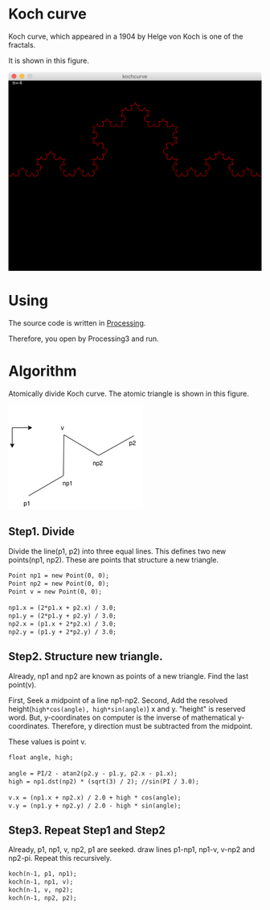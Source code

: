 # Koch curve

Koch curve, which appeared in a 1904 by Helge von Koch is one of the fractals.

It is shown in this figure.

![Koch curve](./kochcurve.png)

# Using
The source code is written in [Processing](https://processing.org).

Therefore, you open by Processing3 and run.

# Algorithm

Atomically divide Koch curve. The atomic triangle is shown in this figure.

![atomic triangle](./triangle.png)

## Step1. Divide
Divide the line(p1, p2) into three equal lines.
This defines two new points(np1, np2).
These are points that structure a new triangle.

```
Point np1 = new Point(0, 0);
Point np2 = new Point(0, 0);
Point v = new Point(0, 0);

np1.x = (2*p1.x + p2.x) / 3.0;
np1.y = (2*p1.y + p2.y) / 3.0;
np2.x = (p1.x + 2*p2.x) / 3.0;
np2.y = (p1.y + 2*p2.y) / 3.0;
```

## Step2. Structure new triangle.
Already, np1 and np2 are known as points of a new triangle. Find the last point(v).

First, Seek a midpoint of a line np1-np2.
Second, Add the resolved height(`high*cos(angle), high*sin(angle)`) x and y. "height" is reserved word.
But, y-coordinates on computer is the inverse of mathematical y-coordinates. Therefore, y direction must be
subtracted from the midpoint.

These values is point v.

```
float angle, high;

angle = PI/2 - atan2(p2.y - p1.y, p2.x - p1.x);
high = np1.dst(np2) * (sqrt(3) / 2); //sin(PI / 3.0);

v.x = (np1.x + np2.x) / 2.0 + high * cos(angle);
v.y = (np1.y + np2.y) / 2.0 - high * sin(angle);
```

## Step3. Repeat Step1 and Step2
Already, p1, np1, v, np2, p1 are seeked.
draw lines p1-np1, np1-v, v-np2 and np2-pi.
Repeat this recursively.

```
koch(n-1, p1, np1);
koch(n-1, np1, v);
koch(n-1, v, np2);
koch(n-1, np2, p2);
```
